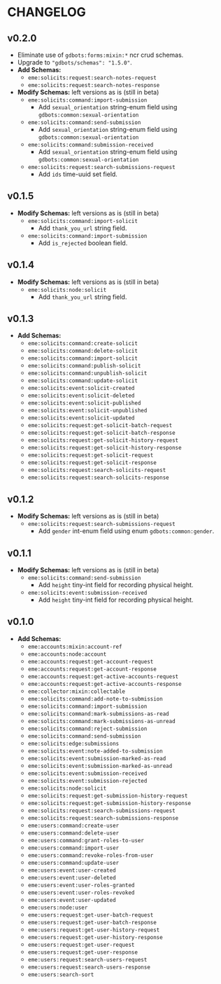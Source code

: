 # CHANGELOG


## v0.2.0
* Eliminate use of `gdbots:forms:mixin:*` ncr crud schemas.
* Upgrade to `"gdbots/schemas": "1.5.0"`.
* __Add Schemas:__
  * `eme:solicits:request:search-notes-request`
  * `eme:solicits:request:search-notes-response`
* __Modify Schemas:__ left versions as is (still in beta)
  * `eme:solicits:command:import-submission`
    * Add `sexual_orientation` string-enum field using `gdbots:common:sexual-orientation`
  * `eme:solicits:command:send-submission`
    * Add `sexual_orientation` string-enum field using `gdbots:common:sexual-orientation`
  * `eme:solicits:command:submission-received`
    * Add `sexual_orientation` string-enum field using `gdbots:common:sexual-orientation`
  * `eme:solicits:request:search-submissions-request`
    * Add `ids` time-uuid set field. 


## v0.1.5
* __Modify Schemas:__ left versions as is (still in beta)
  * `eme:solicits:command:import-solicit` 
    * Add `thank_you_url` string field.
  * `eme:solicits:command:import-submission`
    * Add `is_rejected` boolean field.


## v0.1.4
* __Modify Schemas:__ left versions as is (still in beta)
  * `eme:solicits:node:solicit`
    * Add `thank_you_url` string field.


## v0.1.3
* __Add Schemas:__
  * `eme:solicits:command:create-solicit`
  * `eme:solicits:command:delete-solicit`
  * `eme:solicits:command:import-solicit`
  * `eme:solicits:command:publish-solicit`
  * `eme:solicits:command:unpublish-solicit`
  * `eme:solicits:command:update-solicit`
  * `eme:solicits:event:solicit-created`
  * `eme:solicits:event:solicit-deleted`
  * `eme:solicits:event:solicit-published`
  * `eme:solicits:event:solicit-unpublished`
  * `eme:solicits:event:solicit-updated`
  * `eme:solicits:request:get-solicit-batch-request`
  * `eme:solicits:request:get-solicit-batch-response`
  * `eme:solicits:request:get-solicit-history-request`
  * `eme:solicits:request:get-solicit-history-response`
  * `eme:solicits:request:get-solicit-request`
  * `eme:solicits:request:get-solicit-response`
  * `eme:solicits:request:search-solicits-request`
  * `eme:solicits:request:search-solicits-response`


## v0.1.2
* __Modify Schemas:__ left versions as is (still in beta)
  * `eme:solicits:request:search-submissions-request`
    * Add `gender` int-enum field using enum `gdbots:common:gender`.


## v0.1.1
* __Modify Schemas:__ left versions as is (still in beta)
  * `eme:solicits:command:send-submission`
    * Add `height` tiny-int field for recording physical height.
  * `eme:solicits:event:submission-received`
    * Add `height` tiny-int field for recording physical height.


## v0.1.0
* __Add Schemas:__
  * `eme:accounts:mixin:account-ref`
  * `eme:accounts:node:account`
  * `eme:accounts:request:get-account-request`
  * `eme:accounts:request:get-account-response`
  * `eme:accounts:request:get-active-accounts-request`
  * `eme:accounts:request:get-active-accounts-response`
  * `eme:collector:mixin:collectable`
  * `eme:solicits:command:add-note-to-submission`
  * `eme:solicits:command:import-submission`
  * `eme:solicits:command:mark-submissions-as-read`
  * `eme:solicits:command:mark-submissions-as-unread`
  * `eme:solicits:command:reject-submission`
  * `eme:solicits:command:send-submission`
  * `eme:solicits:edge:submissions`
  * `eme:solicits:event:note-added-to-submission`
  * `eme:solicits:event:submission-marked-as-read`
  * `eme:solicits:event:submission-marked-as-unread`
  * `eme:solicits:event:submission-received`
  * `eme:solicits:event:submission-rejected`
  * `eme:solicits:node:solicit`
  * `eme:solicits:request:get-submission-history-request`
  * `eme:solicits:request:get-submission-history-response`
  * `eme:solicits:request:search-submissions-request`
  * `eme:solicits:request:search-submissions-response`
  * `eme:users:command:create-user`
  * `eme:users:command:delete-user`
  * `eme:users:command:grant-roles-to-user`
  * `eme:users:command:import-user`
  * `eme:users:command:revoke-roles-from-user`
  * `eme:users:command:update-user`
  * `eme:users:event:user-created`
  * `eme:users:event:user-deleted`
  * `eme:users:event:user-roles-granted`
  * `eme:users:event:user-roles-revoked`
  * `eme:users:event:user-updated`
  * `eme:users:node:user`
  * `eme:users:request:get-user-batch-request`
  * `eme:users:request:get-user-batch-response`
  * `eme:users:request:get-user-history-request`
  * `eme:users:request:get-user-history-response`
  * `eme:users:request:get-user-request`
  * `eme:users:request:get-user-response`
  * `eme:users:request:search-users-request`
  * `eme:users:request:search-users-response`
  * `eme:users:search-sort`
